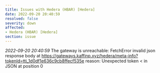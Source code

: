 ```yaml
---
title: Issues with Hedera (HBAR) [Hedera]
date: 2022-09-20 20:40:59
resolved: false
severity: down
affected:
- Hedera (HBAR) [Hedera]
section: issue
---
```


*2022-09-20 20:40:59* The gateway is unreachable: FetchError invalid json response body at https://gateways.kaffinp.xyz/hedera/meta-info?tokenId=tti_1d0df1e636c9cb8ffecf535e reason: Unexpected token < in JSON at position 0